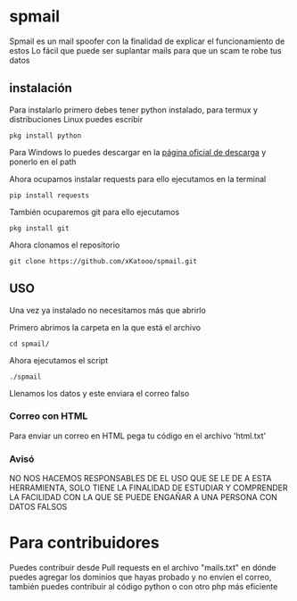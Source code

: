 # spmail
Spmail es un mail spoofer con la finalidad de explicar el funcionamiento de estos 
Lo fácil que puede ser suplantar mails para que un scam te robe tus datos

## instalación
Para instalarlo primero debes tener python instalado, para termux y distribuciones Linux puedes escribir 
```
pkg install python
```
Para Windows lo puedes descargar en la <a href="https://www.python.org/downloads/"> página oficial de descarga</a>
y ponerlo en el path 


Ahora ocupamos instalar requests para ello ejecutamos en la terminal
```
pip install requests
```

También ocuparemos git para ello ejecutamos 
```
pkg install git
```

Ahora clonamos el repositorio
``` 
git clone https://github.com/xKatooo/spmail.git
```

## USO 
Una vez ya instalado no necesitamos más que abrirlo

Primero abrimos la carpeta en la que está el archivo 
```
cd spmail/
```

Ahora ejecutamos el script 
```
./spmail
```

Llenamos los datos y este enviara el correo falso

### Correo con HTML
Para enviar un correo en HTML pega tu código en el archivo 'html.txt'

### Avisó
NO NOS HACEMOS RESPONSABLES DE EL USO QUE SE LE DE A ESTA HERRAMIENTA, SOLO TIENE LA FINALIDAD DE ESTUDIAR Y COMPRENDER LA FACILIDAD CON LA QUE SE PUEDE ENGAÑAR A UNA PERSONA CON DATOS FALSOS 

# Para contribuidores
Puedes contribuir desde Pull requests en el archivo "mails.txt" en dónde puedes agregar los dominios que hayas probado y no envíen el correo, también puedes contribuir al código python o con otro php más eficiente 

